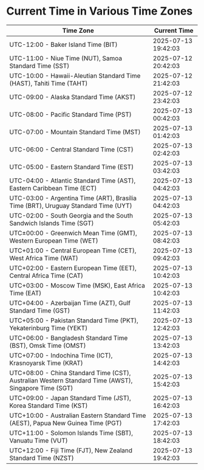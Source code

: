 # Current Time in Various Time Zones

| Time Zone | Current Time |
|-----------|--------------|
| UTC-12:00 - Baker Island Time (BIT) | 2025-07-13 19:42:03 |
| UTC-11:00 - Niue Time (NUT), Samoa Standard Time (SST) | 2025-07-12 20:42:03 |
| UTC-10:00 - Hawaii-Aleutian Standard Time (HAST), Tahiti Time (TAHT) | 2025-07-12 21:42:03 |
| UTC-09:00 - Alaska Standard Time (AKST) | 2025-07-12 23:42:03 |
| UTC-08:00 - Pacific Standard Time (PST) | 2025-07-13 00:42:03 |
| UTC-07:00 - Mountain Standard Time (MST) | 2025-07-13 01:42:03 |
| UTC-06:00 - Central Standard Time (CST) | 2025-07-13 02:42:03 |
| UTC-05:00 - Eastern Standard Time (EST) | 2025-07-13 03:42:03 |
| UTC-04:00 - Atlantic Standard Time (AST), Eastern Caribbean Time (ECT) | 2025-07-13 04:42:03 |
| UTC-03:00 - Argentina Time (ART), Brasília Time (BRT), Uruguay Standard Time (UYT) | 2025-07-13 04:42:03 |
| UTC-02:00 - South Georgia and the South Sandwich Islands Time (SGT) | 2025-07-13 05:42:03 |
| UTC±00:00 - Greenwich Mean Time (GMT), Western European Time (WET) | 2025-07-13 08:42:03 |
| UTC+01:00 - Central European Time (CET), West Africa Time (WAT) | 2025-07-13 09:42:03 |
| UTC+02:00 - Eastern European Time (EET), Central Africa Time (CAT) | 2025-07-13 10:42:03 |
| UTC+03:00 - Moscow Time (MSK), East Africa Time (EAT) | 2025-07-13 10:42:03 |
| UTC+04:00 - Azerbaijan Time (AZT), Gulf Standard Time (GST) | 2025-07-13 11:42:03 |
| UTC+05:00 - Pakistan Standard Time (PKT), Yekaterinburg Time (YEKT) | 2025-07-13 12:42:03 |
| UTC+06:00 - Bangladesh Standard Time (BST), Omsk Time (OMST) | 2025-07-13 13:42:03 |
| UTC+07:00 - Indochina Time (ICT), Krasnoyarsk Time (KRAT) | 2025-07-13 14:42:03 |
| UTC+08:00 - China Standard Time (CST), Australian Western Standard Time (AWST), Singapore Time (SGT) | 2025-07-13 15:42:03 |
| UTC+09:00 - Japan Standard Time (JST), Korea Standard Time (KST) | 2025-07-13 16:42:03 |
| UTC+10:00 - Australian Eastern Standard Time (AEST), Papua New Guinea Time (PGT) | 2025-07-13 17:42:03 |
| UTC+11:00 - Solomon Islands Time (SBT), Vanuatu Time (VUT) | 2025-07-13 18:42:03 |
| UTC+12:00 - Fiji Time (FJT), New Zealand Standard Time (NZST) | 2025-07-13 19:42:03 |

